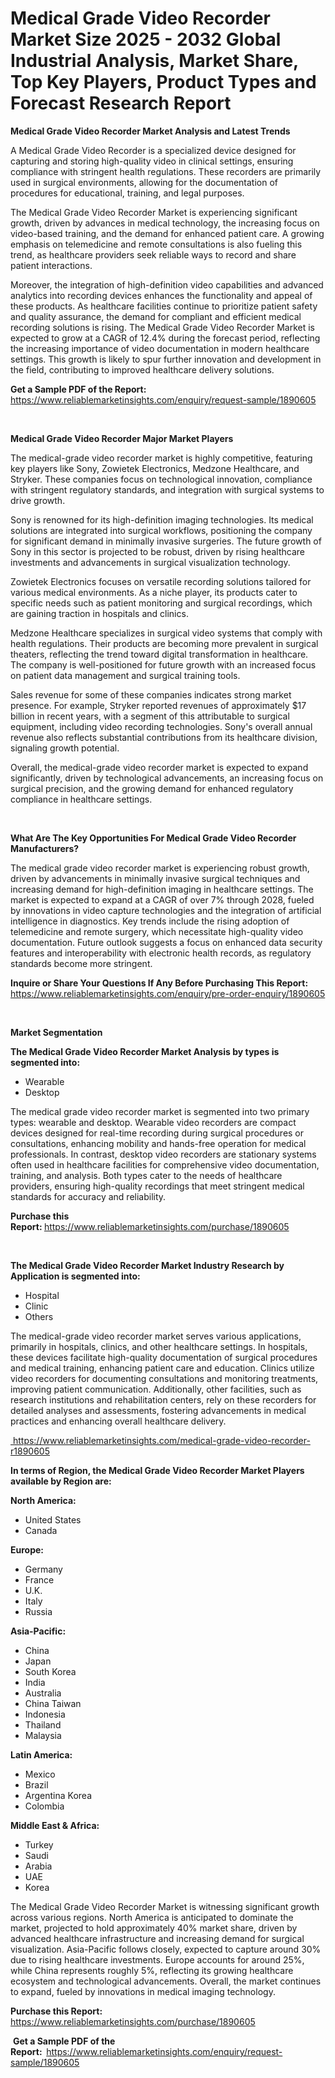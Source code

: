<p><h1>Medical Grade Video Recorder Market Size 2025 - 2032 Global Industrial Analysis, Market Share, Top Key Players, Product Types and Forecast Research Report</h1></p><p><strong>Medical Grade Video Recorder Market Analysis and Latest Trends</strong></p>
<p><p>A Medical Grade Video Recorder is a specialized device designed for capturing and storing high-quality video in clinical settings, ensuring compliance with stringent health regulations. These recorders are primarily used in surgical environments, allowing for the documentation of procedures for educational, training, and legal purposes. </p><p>The Medical Grade Video Recorder Market is experiencing significant growth, driven by advances in medical technology, the increasing focus on video-based training, and the demand for enhanced patient care. A growing emphasis on telemedicine and remote consultations is also fueling this trend, as healthcare providers seek reliable ways to record and share patient interactions. </p><p>Moreover, the integration of high-definition video capabilities and advanced analytics into recording devices enhances the functionality and appeal of these products. As healthcare facilities continue to prioritize patient safety and quality assurance, the demand for compliant and efficient medical recording solutions is rising. The Medical Grade Video Recorder Market is expected to grow at a CAGR of 12.4% during the forecast period, reflecting the increasing importance of video documentation in modern healthcare settings. This growth is likely to spur further innovation and development in the field, contributing to improved healthcare delivery solutions.</p></p>
<p><strong>Get a Sample PDF of the Report:&nbsp;</strong> <a href="https://www.reliablemarketinsights.com/enquiry/request-sample/1890605?utm_campaign=3567&utm_medium=2&utm_source=Github&utm_content=ia&utm_term=14042025&utm_id=medical-grade-video-recorder">https://www.reliablemarketinsights.com/enquiry/request-sample/1890605</a></p>
<p>&nbsp;</p>
<p><strong>Medical Grade Video Recorder Major Market Players</strong></p>
<p><p>The medical-grade video recorder market is highly competitive, featuring key players like Sony, Zowietek Electronics, Medzone Healthcare, and Stryker. These companies focus on technological innovation, compliance with stringent regulatory standards, and integration with surgical systems to drive growth.</p><p>Sony is renowned for its high-definition imaging technologies. Its medical solutions are integrated into surgical workflows, positioning the company for significant demand in minimally invasive surgeries. The future growth of Sony in this sector is projected to be robust, driven by rising healthcare investments and advancements in surgical visualization technology.</p><p>Zowietek Electronics focuses on versatile recording solutions tailored for various medical environments. As a niche player, its products cater to specific needs such as patient monitoring and surgical recordings, which are gaining traction in hospitals and clinics.</p><p>Medzone Healthcare specializes in surgical video systems that comply with health regulations. Their products are becoming more prevalent in surgical theaters, reflecting the trend toward digital transformation in healthcare. The company is well-positioned for future growth with an increased focus on patient data management and surgical training tools.</p><p>Sales revenue for some of these companies indicates strong market presence. For example, Stryker reported revenues of approximately $17 billion in recent years, with a segment of this attributable to surgical equipment, including video recording technologies. Sony's overall annual revenue also reflects substantial contributions from its healthcare division, signaling growth potential.</p><p>Overall, the medical-grade video recorder market is expected to expand significantly, driven by technological advancements, an increasing focus on surgical precision, and the growing demand for enhanced regulatory compliance in healthcare settings.</p></p>
<p>&nbsp;</p>
<p><strong>What Are The Key Opportunities For Medical Grade Video Recorder Manufacturers?</strong></p>
<p><p>The medical grade video recorder market is experiencing robust growth, driven by advancements in minimally invasive surgical techniques and increasing demand for high-definition imaging in healthcare settings. The market is expected to expand at a CAGR of over 7% through 2028, fueled by innovations in video capture technologies and the integration of artificial intelligence in diagnostics. Key trends include the rising adoption of telemedicine and remote surgery, which necessitate high-quality video documentation. Future outlook suggests a focus on enhanced data security features and interoperability with electronic health records, as regulatory standards become more stringent.</p></p>
<p><strong>Inquire or Share Your Questions If Any Before Purchasing This Report:</strong> <a href="https://www.reliablemarketinsights.com/enquiry/pre-order-enquiry/1890605?utm_campaign=3567&utm_medium=2&utm_source=Github&utm_content=ia&utm_term=14042025&utm_id=medical-grade-video-recorder">https://www.reliablemarketinsights.com/enquiry/pre-order-enquiry/1890605</a></p>
<p>&nbsp;</p>
<p><strong>Market Segmentation</strong></p>
<p><strong>The Medical Grade Video Recorder Market Analysis by types is segmented into:</strong></p>
<p><ul><li>Wearable</li><li>Desktop</li></ul></p>
<p><p>The medical grade video recorder market is segmented into two primary types: wearable and desktop. Wearable video recorders are compact devices designed for real-time recording during surgical procedures or consultations, enhancing mobility and hands-free operation for medical professionals. In contrast, desktop video recorders are stationary systems often used in healthcare facilities for comprehensive video documentation, training, and analysis. Both types cater to the needs of healthcare providers, ensuring high-quality recordings that meet stringent medical standards for accuracy and reliability.</p></p>
<p><strong>Purchase this Report:&nbsp;</strong><a href="https://www.reliablemarketinsights.com/purchase/1890605?utm_campaign=3567&utm_medium=2&utm_source=Github&utm_content=ia&utm_term=14042025&utm_id=medical-grade-video-recorder">https://www.reliablemarketinsights.com/purchase/1890605</a></p>
<p>&nbsp;</p>
<p><strong>The Medical Grade Video Recorder Market Industry Research by Application is segmented into:</strong></p>
<p><ul><li>Hospital</li><li>Clinic</li><li>Others</li></ul></p>
<p><p>The medical-grade video recorder market serves various applications, primarily in hospitals, clinics, and other healthcare settings. In hospitals, these devices facilitate high-quality documentation of surgical procedures and medical training, enhancing patient care and education. Clinics utilize video recorders for documenting consultations and monitoring treatments, improving patient communication. Additionally, other facilities, such as research institutions and rehabilitation centers, rely on these recorders for detailed analyses and assessments, fostering advancements in medical practices and enhancing overall healthcare delivery.</p></p>
<p><a href="https://www.reliablemarketinsights.com/medical-grade-video-recorder-r1890605?utm_campaign=3567&utm_medium=2&utm_source=Github&utm_content=ia&utm_term=14042025&utm_id=medical-grade-video-recorder">&nbsp;https://www.reliablemarketinsights.com/medical-grade-video-recorder-r1890605</a></p>
<p><strong>In terms of Region, the Medical Grade Video Recorder Market Players available by Region are:</strong></p>
<p>
    <p> <strong> North America: </strong>
        <ul>
            <li>United States</li>
            <li>Canada</li>
        </ul>
        </p> 
    <p> <strong> Europe: </strong>
        <ul>
            <li>Germany</li>
            <li>France</li>
            <li>U.K.</li>
            <li>Italy</li>
            <li>Russia</li>
        </ul>
        </p> 
    <p> <strong> Asia-Pacific: </strong>
        <ul>
            <li>China</li>
            <li>Japan</li>
            <li>South Korea</li>
            <li>India</li>
            <li>Australia</li>
            <li>China Taiwan</li>
            <li>Indonesia</li>
            <li>Thailand</li>
            <li>Malaysia</li>
        </ul>
        </p> 
    <p> <strong> Latin America: </strong>
        <ul>
            <li>Mexico</li>
            <li>Brazil</li>
            <li>Argentina Korea</li>
            <li>Colombia</li>
        </ul>
        </p> 
    <p> <strong> Middle East & Africa: </strong>
        <ul>
            <li>Turkey</li>
            <li>Saudi</li>
            <li>Arabia</li>
            <li>UAE</li>
            <li>Korea</li>
        </ul>
    </p>
    </p>
<p><p>The Medical Grade Video Recorder Market is witnessing significant growth across various regions. North America is anticipated to dominate the market, projected to hold approximately 40% market share, driven by advanced healthcare infrastructure and increasing demand for surgical visualization. Asia-Pacific follows closely, expected to capture around 30% due to rising healthcare investments. Europe accounts for around 25%, while China represents roughly 5%, reflecting its growing healthcare ecosystem and technological advancements. Overall, the market continues to expand, fueled by innovations in medical imaging technology.</p></p>
<p><strong>Purchase this Report: </strong><a href="https://www.reliablemarketinsights.com/purchase/1890605?utm_campaign=3567&utm_medium=2&utm_source=Github&utm_content=ia&utm_term=14042025&utm_id=medical-grade-video-recorder">https://www.reliablemarketinsights.com/purchase/1890605</a></p>
<p>&nbsp;<strong>Get a Sample PDF of the Report:&nbsp;&nbsp;</strong><a href="https://www.reliablemarketinsights.com/enquiry/request-sample/1890605?utm_campaign=3567&utm_medium=2&utm_source=Github&utm_content=ia&utm_term=14042025&utm_id=medical-grade-video-recorder">https://www.reliablemarketinsights.com/enquiry/request-sample/1890605</a></p>
<p><strong></strong></p>
<p><p></p><p></p><p></p></p>